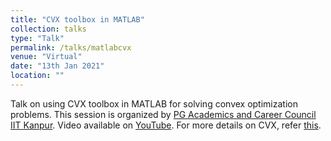 ```yaml
---
title: "CVX toolbox in MATLAB"
collection: talks
type: "Talk"
permalink: /talks/matlabcvx
venue: "Virtual"
date: "13th Jan 2021"
location: ""
---
```


Talk on using CVX toolbox in MATLAB for solving convex optimization problems. This session is organized by [PG Academics and Career Council IIT Kanpur](https://anciitk.in/). 
Video available on [YouTube](https://www.youtube.com/watch?v=06b5cdZJXCg&feature=youtu.be). For more details on CVX, refer [this](http://cvxr.com/cvx/).
